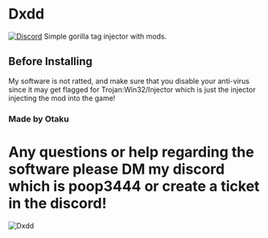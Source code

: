 # Dxdd
[![Discord](https://img.shields.io/discord/1114388554873831484?label=discord)](https://discord.gg/fXR6TErSca)
Simple gorilla tag injector with mods.

## Before Installing
My software is not ratted, and make sure that you disable your anti-virus since it may get flagged for Trojan:Win32/Injector which is just the injector injecting the mod into the game!

### Made by Otaku
Any questions or help regarding the software please DM my discord which is poop3444
or create a ticket in the discord!
=
![Dxdd](https://media.discordapp.net/attachments/1237926668350259200/1263052839845105725/image.png?ex=669e1b1f&is=669cc99f&hm=8e4e3a7e42434ec2622ece84f5c2ce060430b51d0fb1175665e17fc3d4bf0d4e&=&format=webp&quality=lossless)
